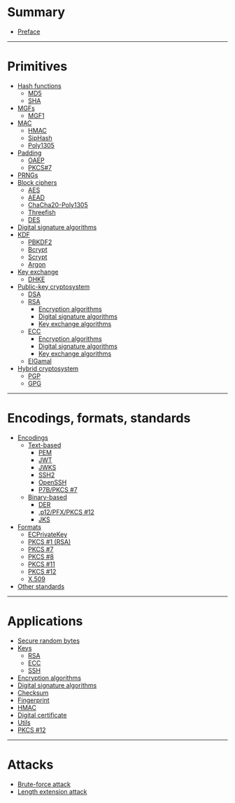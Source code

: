 # Summary

- [Preface](./preface.md)

---

# Primitives

- [Hash functions](./hash-functions/index.md)
    - [MD5](./hash-functions/md5.md)
    - [SHA](./hash-functions/sha.md)
- [MGFs](./mask-generation-functions.md)
  - [MGF1](./mask-generation-functions/mgf1.md)
- [MAC](./mac/index.md)
    - [HMAC](./mac/hmac.md)
    - [SipHash]()
    - [Poly1305]()
- [Padding](./padding/index.md)
  - [OAEP](./padding/oaep.md)
  - [PKCS#7](./padding/pkcs7.md)
- [PRNGs]()
- [Block ciphers](./ciphers.md)
    - [AES](./aes.md)
    - [AEAD]()
    - [ChaCha20-Poly1305]()
    - [Threefish]()
    - [DES]()
- [Digital signature algorithms](./digital_signature.md)
- [KDF](./kdf.md)
    - [PBKDF2]()
    - [Bcrypt]()
    - [Scrypt]()
    - [Argon]()
- [Key exchange](./key_exchange.md)
    - [DHKE](./diffie_hellman.md)
- [Public-key cryptosystem](./public_key_cryptosystem.md)
    - [DSA](./dsa.md)
    - [RSA](./rsa/index.md)
        - [Encryption algorithms](./rsa/encryption-schemes.md)
        - [Digital signature algorithms](./rsa/digital-signature-algorithms.md)
        - [Key exchange algorithms](./rsa/key-exchange.md)
    - [ECC](./ecc/index.md)
        - [Encryption algorithms](./ecc/encryption-algorithms.md)
        - [Digital signature algorithms](./ecc/digital-signature-algorithms.md)
        - [Key exchange algorithms](./ecc/key-exchange.md)
    - [ElGamal]()
- [Hybrid cryptosystem]()
    - [PGP]()
    - [GPG]()

---

# Encodings, formats, standards

- [Encodings]()
    - [Text-based]()
        - [PEM](./pem.md)
        - [JWT](./jwt.md)
        - [JWKS](./jwk.md)
        - [SSH2](./ssh2.md)
        - [OpenSSH](./openssh.md)
        - [P7B/PKCS #7]()
    - [Binary-based]()
        - [DER](./der.md)
        - [.p12/PFX/PKCS #12](./p12-pfx.md)
        - [JKS](./jks.md)
- [Formats](./structured_container_formats.md)
    - [ECPrivateKey](./ecprivatekey.md)
    - [PKCS #1 (RSA)](./pkcs1.md)
    - [PKCS #7]()
    - [PKCS #8](./pkcs8.md)
    - [PKCS #11]()
    - [PKCS #12](./pkcs12.md)
    - [X.509](./x509.md)
- [Other standards](./standards.md)

---

# Applications

- [Secure random bytes](./rand.md)
- [Keys]()
    - [RSA](./code.md)
    - [ECC](./keys/ecc.md)
    - [SSH](./keys/ssh.md)
- [Encryption algorithms](./ciphertext.md)
- [Digital signature algorithms]()
- [Checksum](./checksum.md)
- [Fingerprint](./fingerprint.md)
- [HMAC](./hmac.md)
- [Digital certificate](./digital_certificate.md)
- [Utils](./utils.md)
- [PKCS #12](./pkcs12-stuff.md)

---

# Attacks

- [Brute-force attack]()
- [Length extension attack]()

